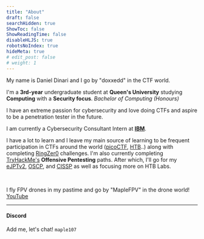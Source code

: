 ```yaml
---
title: "About"
draft: false
searchHidden: true
ShowToc: false
ShowReadingTime: false
disableHLJS: true
robotsNoIndex: true
hideMeta: true
# edit_post: false
# weight: 1
---
```

My name is Daniel Dinari and I go by "doxxedd" in the CTF world.

I'm a **3rd-year** undergraduate student at **Queen's University** studying **Computing** with a **Security focus**. *Bachelor of Computing (Honours)*

I have an extreme passion for cybersecurity and love doing CTFs and aspire to be a penetration tester in the future.

I am currently a Cybersecurity Consultant Intern at [**IBM**](https://www.ibm.com/ca-en).

I have a lot to learn and I leave my main source of learning to be frequent participation in CTFs around the world ([picoCTF](https://picoctf.org/), [HTB](https://hackthebox.com)..) along with completing [RingZer0](https://ringzer0ctf.com/home) challenges. I'm also currently completing [TryHackMe's](https://tryhackme.com/) **Offensive Pentesting** paths. After which, I'll go for my [eJPTv2](https://ine.com/learning/certifications/internal/elearnsecurity-junior-penetration-tester-v2), [OSCP](https://www.offsec.com/courses/pen-200/), and [CISSP](https://www.isc2.org/Certifications/CISSP#) as well as focusing more on HTB Labs.


&nbsp;

I fly FPV drones in my pastime and go by "MapleFPV" in the drone world! [YouTube](https://www.youtube.com/@maplefpv/)

---

#### Discord 
Add me, let's chat! `maple107`